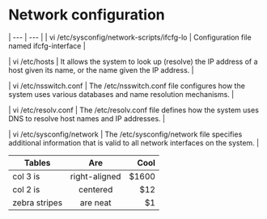 # Network configuration

| --- | --- |
| vi /etc/sysconfig/network-scripts/ifcfg-lo | Configuration file named ifcfg-interface |

| vi /etc/hosts | It allows the system to look up (resolve) the IP address of a host given its name, or the name given the IP address. | 

| vi /etc/nsswitch.conf | The /etc/nsswitch.conf file configures how the system uses various databases and name resolution mechanisms. | 

| vi /etc/resolv.conf | The /etc/resolv.conf file defines how the system uses DNS to resolve host names and IP addresses. |

| vi /etc/sysconfig/network  | The /etc/sysconfig/network file specifies additional information that is valid to all network interfaces on the system. |

| Tables        | Are           | Cool  |
| ------------- |:-------------:| -----:|
| col 3 is      | right-aligned | $1600 |
| col 2 is      | centered      |   $12 |
| zebra stripes | are neat      |    $1 |


